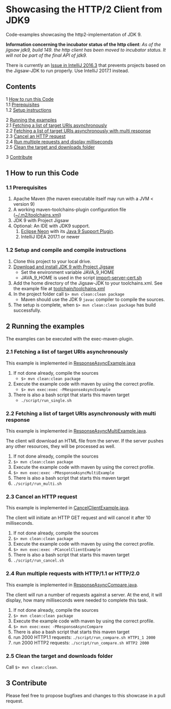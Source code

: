 # Showcasing the HTTP/2 Client from JDK9


Code-examples showcasing the http2-implementation of JDK 9.

**Information concerning the incubator status of the http client**: *As of the jigsaw jdk9, build 149. the http client has been moved to incubator status. It will not be part of the final API of jdk9.* 

There is currently an [Issue in IntelliJ 2016.3](https://youtrack.jetbrains.com/issue/IDEA-162653) that prevents projects based on the Jigsaw-JDK to run properly. Use IntelliJ 2017.1 instead.

## Contents
1 [How to run this Code](#howtorun) <br/>
1.1 [Prerequisites](#Prerequisites) <br/>
1.2 [Setup instructions](#Setup) <br/>

2 [Running the examples](#Running)<br/>
2.1 [Fetching a list of target URIs asynchronously](#ResponseAsync)<br/>
2.2 [Fetching a list of target URIs asynchronously with multi response](#ResponseAsyncMulti)<br/>
2.3 [Cancel an HTTP request](#CancelClient)<br/>
2.4 [Run multiple requests and display milliseconds](#ResponseAsyncCompare)<br/>
2.5 [Clean the target and downloads folder](#Clean)<br/>

3 [Contribute](#Contribute)<br/>



## <a name="howtorun"></a>1 How to run this Code

### <a name="Prerequisites"></a> 1.1 Prerequisites
1. Apache Maven (the maven executable itself may run with a JVM < version 9)
1. A working maven-toolchains-plugin configuration file ([~/.m2/toolchains.xml](http://maven.apache.org/plugins/maven-toolchains-plugin/toolchains/jdk.html))
1. JDK 9 with Project Jigsaw
1. Optional: An IDE with JDK9 support. 
   1. [Eclipse Neon](http://www.eclipse.org/downloads/packages/eclipse-ide-java-ee-developers/neonr) with its [Java 9 Support Plugin](https://marketplace.eclipse.org/content/java-9-support-beta-neon).
   1. IntelliJ IDEA 2017.1 or newer


### <a name="Setup"></a> 1.2 Setup and compile and compile instructions
1. Clone this project to your local drive.
1. [Download and install JDK 9 with Project Jigsaw](https://jdk9.java.net/jigsaw/)
   - Set the environment variable JAVA_9_HOME
   - JAVA_9_HOME is used in the script [import-server-cert.sh](./script/import-server-cert.sh)
1. Add the home directory of the Jigsaw-JDK to your toolchains.xml. See the example file at [toolchain/toolchains.xml](./toolchain/toolchains.xml)
1. In the project folder call `$> mvn clean:clean package`
   - Maven should use the JDK 9 `javac` compiler to compile the sources.
1. The setup is complete, when `$> mvn clean:clean package` has build successfully.

## <a name="Running"></a> 2 Running the examples

The examples can be executed with the exec-maven-plugin.

### <a name="ResponseAsync"></a> 2.1 Fetching a list of target URIs asynchronously

This example is implemented in [ResponseAsyncExample.java](
./src/main/java/de/holisticon/jdk9showcase/http2client/ResponseAsyncExample.java)
1. If not done already, compile the sources 
   - `$> mvn clean:clean package`
1. Execute the example code with maven by using the correct profile.
   - `$> mvn exec:exec -PResponseAsyncExample`
1. There is also a bash script that starts this maven target
   - `./script/run_single.sh`


### <a name="ResponseAsyncMulti"></a> 2.2 Fetching a list of target URIs asynchronously with multi response

This example is implemented in [ResponseAsyncMultiExample.java](
./src/main/java/de/holisticon/jdk9showcase/http2client/ResponseAsyncMultiExample.java).

The client will download an HTML file from the server. If the server pushes any other resources, they will be processed as well.

1. If not done already, compile the sources 
  1. `$> mvn clean:clean package`
1. Execute the example code with maven by using the correct profile.
  1. `$> mvn exec:exec -PResponseAsyncMultiExample`
1. There is also a bash script that starts this maven target
  1. `./script/run_multi.sh`

### <a name="CancelClient"></a> 2.3 Cancel an HTTP request

This example is implemented in [CancelClientExample.java](
./src/main/java/de/holisticon/jdk9showcase/http2client/CancelClientExample.java).

The client will initiate an HTTP GET request and will cancel it after 10 milliseconds. 

1. If not done already, compile the sources 
  1. `$> mvn clean:clean package`
1. Execute the example code with maven by using the correct profile.
  1. `$> mvn exec:exec -PCancelClientExample`
1. There is also a bash script that starts this maven target
  1. `./script/run_cancel.sh`

### <a name="ResponseAsyncCompare"></a> 2.4 Run multiple requests with HTTP/1.1 or HTTP/2.0 

This example is implemented in [ResponseAsyncCompare.java](
./src/main/java/de/holisticon/jdk9showcase/http2client/ResponseAsyncExample.java).

The client will run a number of requests against a server. At the end, it 
will display, how many milliseconds were needed to complete this task. 

1. If not done already, compile the sources 
  1. `$> mvn clean:clean package`
1. Execute the example code with maven by using the correct profile.
  1. `$> mvn exec:exec -PResponseAsyncCompare`
1. There is also a bash script that starts this maven target
  1. run 2000 HTTP1.1 requests: `./script/run_compare.sh HTTP1_1 2000`
  1. run 2000 HTTP2 requests: `./script/run_compare.sh HTTP2 2000`
  
### <a name="Clean"></a> 2.5 Clean the target and downloads folder

Call `$> mvn clean:clean`.

## <a name="Contribute"></a> 3 Contribute

Please feel free to propose bugfixes and changes to this showcase in a pull request.
